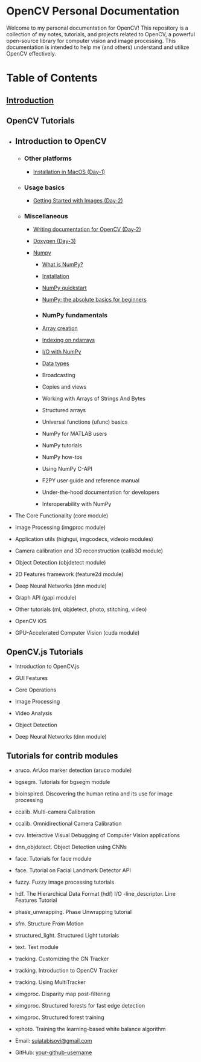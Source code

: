 # OpenCV Personal Documentation

Welcome to my personal documentation for OpenCV! This repository is a collection of my notes, tutorials, and projects related to OpenCV, a powerful open-source library for computer vision and image processing. This documentation is intended to help me (and others) understand and utilize OpenCV effectively.

# Table of Contents

## [Introduction](https://github.com/shyama7004/OpenCV-Personal-Documentation/blob/main/readme.md/Introduction.md)

## OpenCV Tutorials

- ## Introduction to OpenCV
   - ### Other platforms
      - [Installation in MacOS (Day-1)](https://github.com/shyama7004/OpenCV-Personal-Documentation-MacOS-/blob/main/readme.md/Installation.md)
   - ### Usage basics
      - [Getting Started with Images (Day-2)](https://github.com/shyama7004/OpenCV-Personal-Documentation-MacOS-/blob/main/readme.md/Usage%20basics.md)
   - ### Miscellaneous
      - [Writing documentation for OpenCV (Day-2)](https://github.com/shyama7004/OpenCV-Personal-Documentation-MacOS-/blob/main/readme.md/Writing%20documentation%20for%20OpenCV.md)
      - [Doxygen (Day-3)](https://github.com/shyama7004/OpenCV-Personal-Documentation-MacOS-/tree/main/readme.md/Doxygen.md)
      - [Numpy](https://github.com/shyama7004/OpenCV-Personal-Documentation/blob/main/readme.md/Numpy.md)
          
          - [What is NumPy?](https://github.com/shyama7004/OpenCV-Personal-Documentation/blob/main/readme.md/What%20is%20NumPy%3F.md)

          - [Installation](https://github.com/shyama7004/OpenCV-Personal-Documentation/blob/main/readme.md/Other%20Defs/Numpy_Installation.md)

          - [NumPy quickstart](https://github.com/shyama7004/OpenCV-Personal-Documentation/blob/main/readme.md/Other%20Defs/NumPy%20quickstart.md)
          - [NumPy: the absolute basics for beginners](https://github.com/shyama7004/OpenCV-Personal-Documentation/blob/main/readme.md/Numpy.md)
            
          - <h3>NumPy fundamentals</h3>
          - [Array creation](https://github.com/shyama7004/OpenCV-Personal-Documentation/blob/main/readme.md/NumPy%20fundamentals/Array%20creation.md)

          - [Indexing on ndarrays](https://github.com/shyama7004/OpenCV-Personal-Documentation/blob/main/readme.md/Other%20Defs/Indexing%20on%20ndarrays.md)
            
          - [I/O with NumPy](https://github.com/shyama7004/OpenCV-Personal-Documentation/blob/main/readme.md/Other%20Defs/Importing%20data%20with%20genfromtxt.md)
          - [Data types](https://github.com/shyama7004/OpenCV-Personal-Documentation/blob/main/readme.md/Other%20Defs/Data%20types.md)
          - Broadcasting
          - Copies and views
          - Working with Arrays of Strings And Bytes
          - Structured arrays
          - Universal functions (ufunc) basics
          - NumPy for MATLAB users
          - NumPy tutorials
          - NumPy how-tos
          - Using NumPy C-API
          - F2PY user guide and reference manual
          - Under-the-hood documentation for developers
          - Interoperability with NumPy

- The Core Functionality (core module) 
- Image Processing (imgproc module) 
- Application utils (highgui, imgcodecs, videoio modules)  
- Camera calibration and 3D reconstruction (calib3d module) 
- Object Detection (objdetect module) 
- 2D Features framework (feature2d module) 
- Deep Neural Networks (dnn module)
- Graph API (gapi module) 
- Other tutorials (ml, objdetect, photo, stitching, video) 
- OpenCV iOS 
- GPU-Accelerated Computer Vision (cuda module)

## OpenCV.js Tutorials
- Introduction to OpenCV.js

- GUI Features

- Core Operations

- Image Processing

- Video Analysis

- Object Detection

- Deep Neural Networks (dnn module)

## Tutorials for contrib modules
- aruco. ArUco marker detection (aruco module)
- bgsegm. Tutorials for bgsegm module
- bioinspired. Discovering the human retina and its use for image processing
- ccalib. Multi-camera Calibration
- ccalib. Omnidirectional Camera Calibration
- cvv. Interactive Visual Debugging of Computer Vision applications
- dnn_objdetect. Object Detection using CNNs
- face. Tutorials for face module
- face. Tutorial on Facial Landmark Detector API
- fuzzy. Fuzzy image processing tutorials
- hdf. The Hierarchical Data Format (hdf) I/O
-line_descriptor. Line Features Tutorial
- phase_unwrapping. Phase Unwrapping tutorial
- sfm. Structure From Motion
- structured_light. Structured Light tutorials
- text. Text module
- tracking. Customizing the CN Tracker
- tracking. Introduction to OpenCV Tracker
- tracking. Using MultiTracker
- ximgproc. Disparity map post-filtering
- ximgproc. Structured forests for fast edge detection
- ximgproc. Structured forest training
- xphoto. Training the learning-based white balance algorithm



- Email: [sujatabisoyi@gmail.com](https://mail.google.com/)
- GitHub: [your-github-username](https://github.com/shyama7004)
